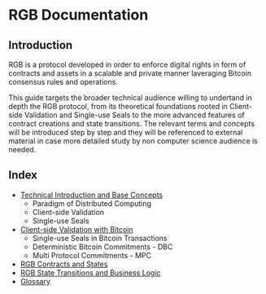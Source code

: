 # RGB Documentation

## Introduction
RGB is a protocol developed in order to enforce digital rights in form of contracts and assets in a scalable and private manner laveraging Bitcoin consensus rules and operations.

This guide targets the broader technical audience willing to undertand in depth the RGB protocol, from its theoretical foundations rooted in Client-side Validation and Single-use Seals to the more advanced features of contract creations and state transitions. The relevant terms and concepts will be introduced step by step and they will be referenced to external material in case more detailed study by non computer science audience is needed.

## Index

* [Technical Introduction and Base Concepts](intro-tech.md)
    * Paradigm of Distributed Computing
    * Client-side Validation
    * Single-use Seals
* [Client-side Validation with Bitcoin](csv-w-btc.md)
   * Single-use Seals in Bitcoin Transactions
   * Deterministic Bitcoin Commitments - DBC
   * Multi Protocol Commitments - MPC
* [RGB Contracts and States]()
* [RGB State Transitions and Business Logic]()
* [Glossary](terminology/glossary.md)
